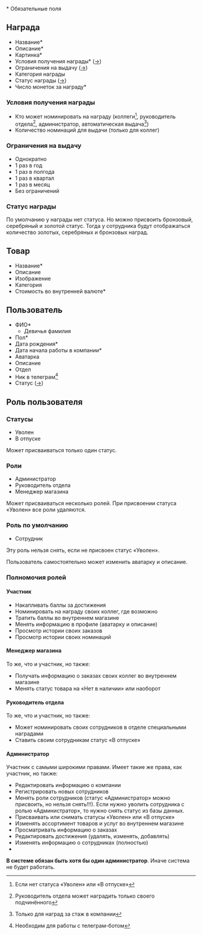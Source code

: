 
\* Обязательные поля
## Награда

- Название*
- Описание*
- Картинка*
- Условия получения награды* ([→](#Условия-получения-награды))
- Ограничения на выдачу ([→](#Ограничения-на-выдачу))
- Категория награды
- Статус награды ([→](#Статус-награды))
- Число монеток за награду*
### Условия получения награды

* Кто может номинировать на награду (коллеги[^1], руководитель отдела[^2], администратор, автоматическая выдача[^3])
* Количество номинаций для выдачи (только для коллег)

### Ограничения на выдачу

* Однократно
* 1 раз в год
* 1 раз в полгода
* 1 раз в квартал
* 1 раз в месяц
* Без ограничений
### Статус награды

По умолчанию у награды нет статуса. Но можно присвоить бронзовый, серебряный и золотой статус. Тогда у сотрудника будут отображаться количество золотых, серебряных и бронзовых наград.

## Товар

- Название*
- Описание
- Изображение
- Категория
- Стоимость во внутренней валюте*

## Пользователь

- ФИО*
	- Девичья фамилия
- Пол*
- Дата рождения*
- Дата начала работы в компании*
- Аватарка
- Описание
- Отдел
- Ник в телеграм[^4]
- Статус ([→](#Статусы))

## Роль пользователя

### Статусы

 - Уволен
 - В отпуске

Может присваиваться только один статус.

### Роли

 - Администратор
 - Руководитель отдела
 - Менеджер магазина

Может присваиваться несколько ролей. При присвоении статуса «Уволен» все роли удаляются.
### Роль по умолчанию

 - Сотрудник

Эту роль нельзя снять, если не присвоен статус «Уволен».

Пользователь самостоятельно может изменить аватарку и описание.

### Полномочия ролей

#### Участник

- Накапливать баллы за достижения
- Номинировать на награду своих коллег, где возможно
- Тратить баллы во внутреннем магазине
- Менять информацию в профиле (аватарку и описание)
- Просмотр истории своих заказов
- Просмотр истории своих номинаций

#### Менеджер магазина

То же, что и участник, но также:

- Получать информацию о заказах своих коллег во внутреннем магазине
- Менять статус товара на «Нет в наличии» или наоборот

#### Руководитель отдела

То же, что и участник, но также:

- Может номинировать своих сотрудников в отделе специальными наградами
- Ставить своим сотрудникам статус «В отпуске»

#### Администратор

Участник с самыми широкими правами. Имеет такие же права, как участник, но также:

- Редактировать информацию о компании
- Регистрировать новых сотрудников
- Менять роли сотрудников (статус «Администратор» можно присвоить, но нельзя снять!!!). Если нужно уволить сотрудника с ролью «Администратор», то нужно снять статус из базы данных.
- Присваивать или снимать статусы «Уволен» или «В отпуске»
- Изменять ассортимент товаров и услуг во внутреннем магазине
- Просматривать информацию о заказах
- Редактировать достижения (удалять, изменять, добавлять)
- Изменять информацию о сотрудниках (полностью)
- 
**В системе обязан быть хотя бы один администратор**. Иначе система не будет работать.
  
[^1]: Если нет статуса «Уволен» или «В отпуске»
[^2]: Руководитель отдела может наградить только своего подчинённого
[^3]: Только для наград за стаж в компании
[^4]: Необходим для работы с телеграм-ботом
